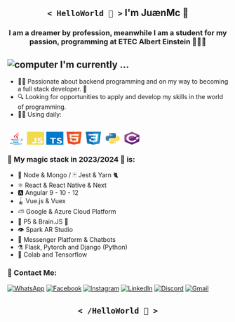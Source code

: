 <h2 align='center'><code>< HelloWorld 🖖 ></code>   I'm JuænMc 🐯</h2>

<h3 align='center'> I am a dreamer by profession, meanwhile I am a student for my passion, programming at ETEC Albert Einstein 🧑🏽‍💻 </h3>

<div>
  <h2><img src="http://www.nyan.cat/cats/original.gif" alt="computer" width="60"> I'm currently ...</h2>
</div>

- 👨‍💻 Passionate about backend programming and on my way to becoming a full stack developer. 🚀
- 🔍 Looking for opportunities to apply and develop my skills in the world of programming.
- 🧙‍♂️ Using daily:
 <div style="display: inline_block"><br>
  <img align="center" alt="Java" height="30" width="40" src="https://raw.githubusercontent.com/devicons/devicon/master/icons/java/java-original.svg">
  <img align="center" alt="Js" height="30" width="40" src="https://raw.githubusercontent.com/devicons/devicon/master/icons/javascript/javascript-plain.svg">
  <img align="center" alt="Ts" height="30" width="40" src="https://raw.githubusercontent.com/devicons/devicon/master/icons/typescript/typescript-plain.svg">
  <img align="center" alt="HTML" height="30" width="40" src="https://raw.githubusercontent.com/devicons/devicon/master/icons/html5/html5-original.svg">
  <img align="center" alt="CSS" height="30" width="40" src="https://raw.githubusercontent.com/devicons/devicon/master/icons/css3/css3-original.svg">
  <img align="center" alt="Python" height="30" width="40" src="https://raw.githubusercontent.com/devicons/devicon/master/icons/python/python-original.svg">
  <img align="center" alt="Csharp" height="30" width="40" src="https://raw.githubusercontent.com/devicons/devicon/master/icons/csharp/csharp-original.svg">
</div>

### 🔮 My magic stack in 2023/2024 🔮 is:

- 🌳  Node & Mongo / 🃏 Jest & Yarn 🐈
-  ⚛︎  React & React Native & Next 
- 🅰️  Angular 9 - 10 - 12
- 🪀  Vue.js & Vuex
- ⛅️  Google & Azure Cloud Platform
- 🧶  P5 & Brain.JS 🧠
- 👁  Spark AR Studio
- 🧿  Messenger Platform & Chatbots
- ⚗️   Flask, Pytorch and Django (Python)
- 🧮  Colab and Tensorflow

### 🐯 Contact Me:


[![WhatsApp](https://img.shields.io/badge/WhatsApp-25D366?style=flat-square&logo=whatsapp&logoColor=white)](https://wa.me/5511999377222)
[![Facebook](https://img.shields.io/badge/Facebook-1877F2?style=flat-square&logo=facebook&logoColor=white)](https://www.facebook.com/juaen.mancilla.callejas)
[![Instagram](https://img.shields.io/badge/Instagram-E4405F?style=flat-square&logo=instagram&logoColor=white)](https://www.instagram.com/juaen_mc/)
[![LinkedIn](https://img.shields.io/badge/LinkedIn-0077B5?style=flat-square&logo=linkedin&logoColor=white)](https://www.linkedin.com/in/juan-jose-mancilla-callejas/)
[![Discord](https://img.shields.io/badge/Discord-7289DA?style=flat-square&logo=discord&logoColor=white)](https://[discord.gg/juaen_mc](https://discord.gg/qweYD3EF))
[![Gmail](https://img.shields.io/badge/Gmail-D14836?style=flat-square&logo=gmail&logoColor=white)](mailto:wracen@gmail.com)


<h2 align='center'><code>< /HelloWorld 🖖 ></code></h2>
